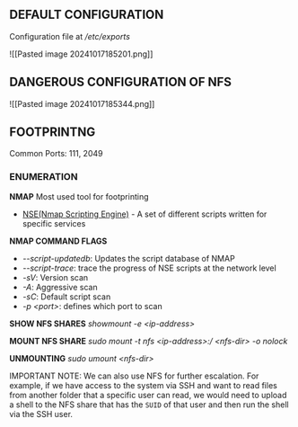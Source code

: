 ## DEFAULT CONFIGURATION
Configuration file at */etc/exports*

![[Pasted image 20241017185201.png]]
## DANGEROUS CONFIGURATION OF NFS
![[Pasted image 20241017185344.png]]
## FOOTPRINTNG
Common Ports: 111, 2049
### ENUMERATION
**NMAP**
Most used tool for footprinting
- [NSE(Nmap Scripting Engine)](https://nmap.org/book/nse.html) - A set of different scripts written for specific services

**NMAP COMMAND FLAGS**
- *--script-updatedb*: Updates the script database of NMAP
- *--script-trace*: trace the progress of NSE scripts at the network level
- *-sV*: Version scan
- *-A*: Aggressive scan
- *-sC*: Default script scan
- *-p \<port\>*:  defines which port to scan

**SHOW NFS SHARES**
*showmount -e \<ip-address\>*

**MOUNT NFS SHARE**
*sudo mount -t nfs \<ip-address\>:/ \<nfs-dir\> -o nolock*

**UNMOUNTING**
*sudo umount \<nfs-dir\>*




IMPORTANT NOTE: We can also use NFS for further escalation. For example, if we have access to the system via SSH and want to read files from another folder that a specific user can read, we would need to upload a shell to the NFS share that has the `SUID` of that user and then run the shell via the SSH user.
